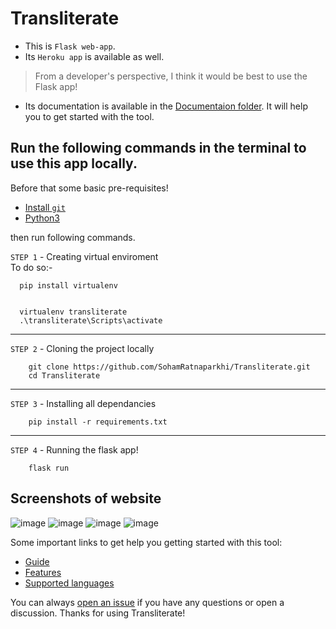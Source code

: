 # Transliterate

- This is `Flask web-app`. 
- Its `Heroku app` is available as well.
 > From a developer's perspective, I think it would be best to use the Flask app!
- Its documentation is available in the [Documentaion folder](https://github.com/SohamRatnaparkhi/Transliterate/tree/main/Documentation). It will help you to get started with the tool.



## Run the following commands in the terminal to use this app locally.
Before that some basic pre-requisites!
- [Install `git`](https://git-scm.com/downloads)
- [Python3](https://www.python.org/downloads/)


then run following commands. 

`STEP 1` - Creating virtual enviroment<br>
To do so:-
```
  pip install virtualenv
```
```

  virtualenv transliterate
  .\transliterate\Scripts\activate
```
----
`STEP 2` - Cloning the project locally
```
    git clone https://github.com/SohamRatnaparkhi/Transliterate.git
    cd Transliterate
```
----
`STEP 3` - Installing all dependancies

```
    pip install -r requirements.txt
```
---
`STEP 4` - Running the flask app!
```
    flask run
```


## Screenshots of website

![image](https://user-images.githubusercontent.com/92905626/185051024-85a5e4fb-17b5-455e-a55d-d0592c307a39.png)
![image](https://user-images.githubusercontent.com/92905626/185051183-da6bc7f6-658f-42d4-8b66-569a75cb2ae5.png)
![image](https://user-images.githubusercontent.com/92905626/185051306-1aae41aa-4aa7-4517-8e19-6abfb5df18e8.png)
![image](https://user-images.githubusercontent.com/92905626/185051414-5bd92ebb-106c-4abf-8297-f6fcf10f651a.png)


Some important links to get help you getting started with this tool:
- [Guide](https://github.com/SohamRatnaparkhi/Transliterate/blob/main/Documentation/guide.md)
- [Features](https://github.com/SohamRatnaparkhi/Transliterate/blob/main/Documentation/features.md)
- [Supported languages](https://github.com/SohamRatnaparkhi/Transliterate/blob/main/Documentation/LanguageSupport.md)

You can always [open an issue](#https://github.com/SohamRatnaparkhi/Transliterate/issues) if you have any questions or open a discussion. Thanks for using Transliterate!
